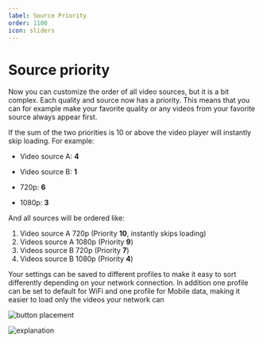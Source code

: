 ```yaml
---
label: Source Priority
order: 1100
icon: sliders
---
```


# Source priority

Now you can customize the order of all video sources, but it is a bit complex.
Each quality and source now has a priority. 
This means that you can for example make your favorite quality or any videos from your favorite source always appear first.

If the sum of the two priorities is 10 or above the video player will instantly skip loading. For example:
- Video source A: **4**
- Video source B: **1**

- 720p: **6**
- 1080p: **3**

And all sources will be ordered like:

1. Video source A 720p (Priority **10**, instantly skips loading)
2. Videos source A 1080p (Priority **9**)
3. Videos source B 720p (Priority **7**)
4. Videos source B 1080p (Priority **4**)

Your settings can be saved to different profiles to make it easy to sort differently depending on your network connection.
In addition one profile can be set to default for WiFi and one profile for Mobile data, making it easier to load only the videos your network can

![button placement](https://github.com/recloudstream/csdocs/assets/18114966/f4d2d8ab-6937-4e06-a777-80fa1c4d492c)

![explanation](https://github.com/recloudstream/csdocs/assets/18114966/a36338ae-2d58-4ee5-8264-74269a3b01e7)
